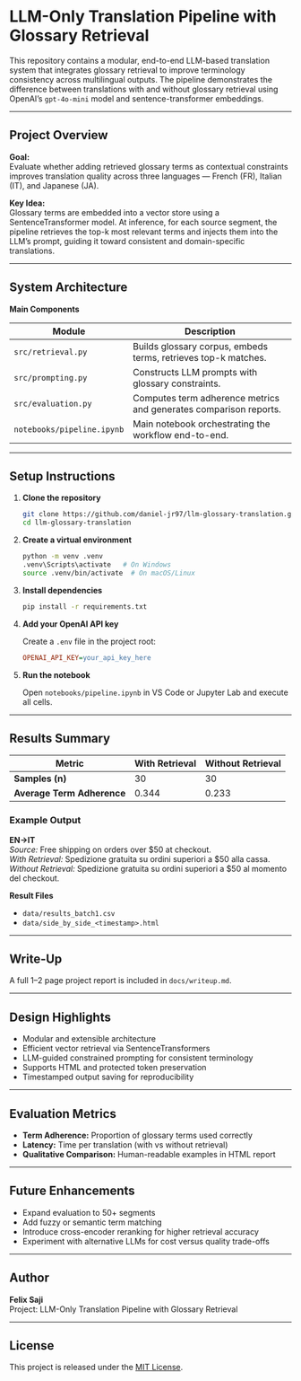# LLM-Only Translation Pipeline with Glossary Retrieval

This repository contains a modular, end-to-end LLM-based translation system that integrates glossary retrieval to improve terminology consistency across multilingual outputs. The pipeline demonstrates the difference between translations with and without glossary retrieval using OpenAI’s `gpt-4o-mini` model and sentence-transformer embeddings.

---

## Project Overview

**Goal:**  
Evaluate whether adding retrieved glossary terms as contextual constraints improves translation quality across three languages — French (FR), Italian (IT), and Japanese (JA).

**Key Idea:**  
Glossary terms are embedded into a vector store using a SentenceTransformer model. At inference, for each source segment, the pipeline retrieves the top-k most relevant terms and injects them into the LLM’s prompt, guiding it toward consistent and domain-specific translations.

---

## System Architecture

**Main Components**

| Module | Description |
|---------|-------------|
| `src/retrieval.py` | Builds glossary corpus, embeds terms, retrieves top-k matches. |
| `src/prompting.py` | Constructs LLM prompts with glossary constraints. |
| `src/evaluation.py` | Computes term adherence metrics and generates comparison reports. |
| `notebooks/pipeline.ipynb` | Main notebook orchestrating the workflow end-to-end. |

---

## Setup Instructions

1. **Clone the repository**
    
    ```bash
    git clone https://github.com/daniel-jr97/llm-glossary-translation.git
    cd llm-glossary-translation
    ```

2. **Create a virtual environment**
    
    ```bash
    python -m venv .venv
    .venv\Scripts\activate   # On Windows
    source .venv/bin/activate  # On macOS/Linux
    ```

3. **Install dependencies**
    
    ```bash
    pip install -r requirements.txt
    ```

4. **Add your OpenAI API key**
    
    Create a `.env` file in the project root:
    
    ```ini
    OPENAI_API_KEY=your_api_key_here
    ```

5. **Run the notebook**
    
    Open `notebooks/pipeline.ipynb` in VS Code or Jupyter Lab and execute all cells.

---

## Results Summary

| Metric | With Retrieval | Without Retrieval |
|---------|----------------|------------------|
| **Samples (n)** | 30 | 30 |
| **Average Term Adherence** | 0.344 | 0.233 |

### Example Output
**EN→IT**  
*Source:* Free shipping on orders over $50 at checkout.  
*With Retrieval:* Spedizione gratuita su ordini superiori a $50 alla cassa.  
*Without Retrieval:* Spedizione gratuita su ordini superiori a $50 al momento del checkout.

**Result Files**
- `data/results_batch1.csv`  
- `data/side_by_side_<timestamp>.html`

---

## Write-Up
A full 1–2 page project report is included in `docs/writeup.md`.

---

## Design Highlights
- Modular and extensible architecture  
- Efficient vector retrieval via SentenceTransformers  
- LLM-guided constrained prompting for consistent terminology  
- Supports HTML and protected token preservation  
- Timestamped output saving for reproducibility  

---

## Evaluation Metrics
- **Term Adherence:** Proportion of glossary terms used correctly  
- **Latency:** Time per translation (with vs without retrieval)  
- **Qualitative Comparison:** Human-readable examples in HTML report  

---

## Future Enhancements
- Expand evaluation to 50+ segments  
- Add fuzzy or semantic term matching  
- Introduce cross-encoder reranking for higher retrieval accuracy  
- Experiment with alternative LLMs for cost versus quality trade-offs  

---

## Author
**Felix Saji**   
Project: LLM-Only Translation Pipeline with Glossary Retrieval  

---

## License
This project is released under the [MIT License](LICENSE).
